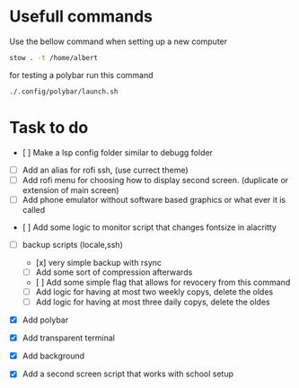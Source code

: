 # Usefull commands
Use the bellow command when setting up a new computer

```bash
stow . -t /home/albert
```

for testing a polybar run this command 
```bash
./.config/polybar/launch.sh
```

# Task to do
- [ ] Make a lsp config folder similar to debugg folder
- [ ] Add an alias for rofi ssh, (use currect theme)
- [ ] Add rofi menu for choosing how to display second screen. (duplicate or extension of main screen)
- [ ] Add phone emulator without software based graphics or what ever it is called
- [ ] Add some logic to monitor script that changes fontsize in alacritty
- [ ] backup scripts (locale,ssh)
    - [x] very simple backup with rsync
    - [ ] Add some sort of compression afterwards 
    - [ ] Add some simple flag that allows for revocery from this command 
    - [ ] Add logic for having at most two weekly copys, delete the oldes
    - [ ] Add logic for having at most three daily copys, delete the oldes  

- [x] Add polybar 
- [x] Add transparent terminal
- [x] Add background
- [x] Add a second screen script that works with school setup 

